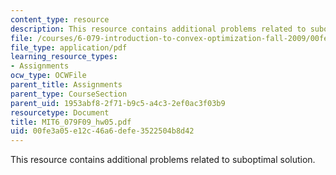 ```yaml
---
content_type: resource
description: This resource contains additional problems related to suboptimal solution.
file: /courses/6-079-introduction-to-convex-optimization-fall-2009/00fe3a05e12c46a6defe3522504b8d42_MIT6_079F09_hw05.pdf
file_type: application/pdf
learning_resource_types:
- Assignments
ocw_type: OCWFile
parent_title: Assignments
parent_type: CourseSection
parent_uid: 1953abf8-2f71-b9c5-a4c3-2ef0ac3f03b9
resourcetype: Document
title: MIT6_079F09_hw05.pdf
uid: 00fe3a05-e12c-46a6-defe-3522504b8d42
---
```

This resource contains additional problems related to suboptimal solution.

